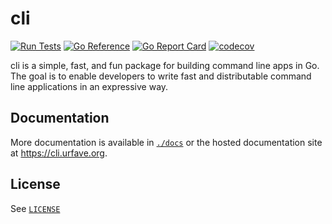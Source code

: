 # cli

[![Run Tests](https://github.com/urfave/cli/actions/workflows/cli.yml/badge.svg)](https://github.com/urfave/cli/actions/workflows/cli.yml)
[![Go Reference](https://pkg.go.dev/badge/github.com/gozelle/cli/v3.svg)](https://pkg.go.dev/github.com/gozelle/cli/v3)
[![Go Report Card](https://goreportcard.com/badge/github.com/gozelle/cli/v3)](https://goreportcard.com/report/github.com/gozelle/cli/v3)
[![codecov](https://codecov.io/gh/urfave/cli/branch/main/graph/badge.svg?token=t9YGWLh05g)](https://codecov.io/gh/urfave/cli)

cli is a simple, fast, and fun package for building command line apps in Go. The
goal is to enable developers to write fast and distributable command line
applications in an expressive way.

## Documentation

More documentation is available in [`./docs`](./docs) or the hosted
documentation site at <https://cli.urfave.org>.

## License

See [`LICENSE`](./LICENSE)
